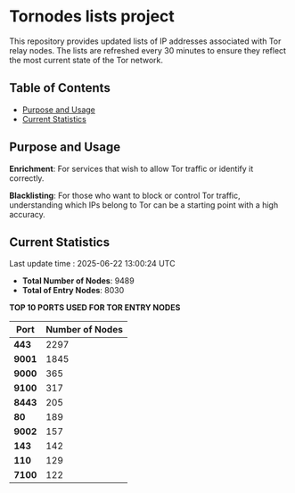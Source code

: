 # Tornodes lists project

This repository provides updated lists of IP addresses associated with Tor relay nodes. The lists are refreshed every 30 minutes to ensure they reflect the most current state of the Tor network.

## Table of Contents

- [Purpose and Usage](#purpose-and-usage)
- [Current Statistics](#current-statistics)


## Purpose and Usage

**Enrichment**: For services that wish to allow Tor traffic or identify it correctly.

**Blacklisting**: For those who want to block or control Tor traffic, understanding which IPs belong to Tor can be a starting point with a high accuracy.

## Current Statistics

Last update time : 2025-06-22 13:00:24 UTC

- **Total Number of Nodes**: 9489
- **Total of Entry Nodes**: 8030

**TOP 10 PORTS USED FOR TOR ENTRY NODES**

| **Port** | **Number of Nodes** |
|------|-----------------|
| **443**   | 2297  |
| **9001**   | 1845  |
| **9000**   | 365  |
| **9100**   | 317  |
| **8443**   | 205  |
| **80**   | 189  |
| **9002**   | 157  |
| **143**   | 142  |
| **110**   | 129  |
| **7100**   | 122  |

